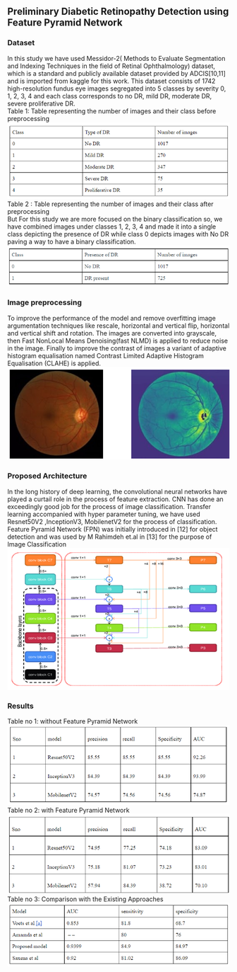 ## Preliminary Diabetic Retinopathy Detection using Feature Pyramid Network
### Dataset
 In this study we have used Messidor-2( Methods to Evaluate Segmentation and Indexing Techniques in the field of Retinal Ophthalmology) dataset, which is a standard and publicly available dataset provided by ADCIS[10,11] and is imported from kaggle for this work. This dataset consists of 1742 high-resolution fundus eye images segregated into 5 classes by severity 0, 1, 2, 3, 4 and each class corresponds to no DR, mild DR, moderate DR, severe proliferative DR.</br>
Table 1: Table representing the number of images and their class before preprocessing</br>
![alttext](https://github.com/LokeshSaipureddi/Diabetic_retinopathy/blob/main/Screenshot%202022-02-08%20142427.png)</br>
Table 2 : Table representing the number of images and their class after preprocessing</br>
But For this study we are more focused on the binary classification so, we have combined images under classes 1, 2, 3, 4 and made it into a single class depicting the presence of DR while class 0 depicts images with No DR paving a way to have a binary classification.</br>
![alttext](https://github.com/LokeshSaipureddi/Diabetic_retinopathy/blob/main/Screenshot%202022-02-08%20142456.png)
### Image preprocessing
  To improve the performance of the model and remove overfitting image argumentation techniques like rescale, horizontal and vertical flip, horizontal and vertical shift and rotation. The images are converted into grayscale, then Fast NonLocal Means Denoising(fast NLMD) is applied to reduce noise in the image. Finally to improve the contrast of images a variant of adaptive histogram equalisation named  Contrast Limited Adaptive Histogram Equalisation (CLAHE) is applied.
![alttext](https://github.com/LokeshSaipureddi/Diabetic_retinopathy/blob/main/Screenshot%202022-02-08%20142534.png)

### Proposed Architecture
 In the long history of deep learning, the convolutional neural networks have played a curtail role in the process of feature extraction. CNN has done an exceedingly good job for the process of image classification. Transfer learning accompanied with hyper parameter tuning, we have used Resnet50V2 ,InceptionV3, MobilenetV2 for the process of classification. Feature Pyramid Network (FPN)  was initially introduced in [12] for object detection and was used by M Rahimdeh et.al in [13] for the purpose of Image Classification
 ![alttext](https://github.com/LokeshSaipureddi/Diabetic_retinopathy/blob/main/Screenshot%202022-02-08%20142642.png)
 ### Results
 Table no 1: without Feature Pyramid Network </br>
 ![alttext](https://github.com/LokeshSaipureddi/Diabetic_retinopathy/blob/main/Screenshot%202022-02-08%20142829.png)
 Table no 2: with Feature Pyramid Network </br>
  ![alttext](https://github.com/LokeshSaipureddi/Diabetic_retinopathy/blob/main/Screenshot%202022-02-08%20142849.png)
 Table no 3: Comparison with the Existing Approaches</br> 
  ![alttext](https://github.com/LokeshSaipureddi/Diabetic_retinopathy/blob/main/Screenshot%202022-02-08%20142918.png)
